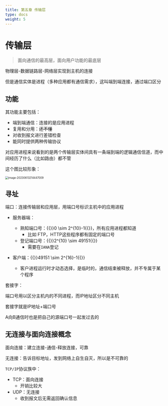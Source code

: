 ```yaml
---
title: 第五章 传输层
type: docs
weight: 5
---
```


# 传输层

> 面向通信的最高层，面向用户功能的最底层

物理层-数据链路层-网络层实现到主机的连接

但是通信实体是进程（多种应用都有通信需求），这叫端到端连接，通过端口区分

## 功能

其功能主要包括：

- 端到端通信：连接的是应用进程
- 复用和分用：~~还不懂~~
- 对收到报文进行差错检查
- 能同时提供两种传输协议

对应用进程来说看到的是两个传输层实体间具有一条端到端的逻辑通信信道，而中间经历了什么（比如路由）都不管

这个图比较形象：

<img src="https://cdn.jsdelivr.net/gh/zvictorliu/typoraPics@main/img/image-20230613214447009.png" alt="image-20230613214447009" style="zoom:60%;" />

## 寻址

端口：连接传输层和应用层，用端口号标识主机中的应用进程

- 服务器端：
  - 熟知端口号：{{<katex>}}0 \sim 2^{10}-1{{</katex>}}，所有应用进程都知道
    - 比如 FTP，HTTP这些程序都有固定的端口号
  - 登记端口号：{{<katex>}}2^{10} \sim 49151{{</katex>}}
    - 需要在`IANA`登记

- 客户端：{{<katex>}}49151 \sim 2^{16}-1{{</katex>}}
  - 客户进程运行时才动态选择，是临时的，通信结束被释放，并不专属于某个程序



套接字：

端口号用以区分主机内的不同进程，而IP地址区分不同主机

套接字就是IP地址+端口号

A向B通信时也是把自己的源端口号一起发过去的

## 无连接与面向连接概念

面向连接：建立连接-通信-释放连接，可靠

无连接：告诉目标地址，发到网络上自生自灭，所以是不可靠的

`TCP/IP`协议族中：

- TCP：面向连接
  - 开销比较大
- UDP：无连接
  - 收到报文后无需返回确认信息